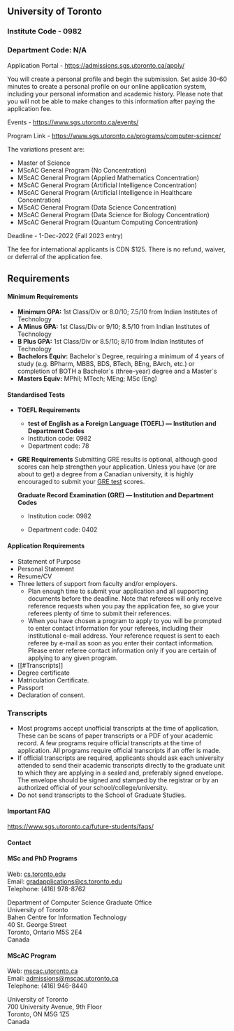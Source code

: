 ## University of Toronto

### Institute Code - 0982
### Department Code: N/A

Application Portal - https://admissions.sgs.utoronto.ca/apply/

You will create a personal profile and begin the submission. Set aside 30-60 minutes to create a personal profile on our online application system, including your personal information and academic history. Please note that you will not be able to make changes to this information after paying the application fee.

Events - https://www.sgs.utoronto.ca/events/

Program Link - https://www.sgs.utoronto.ca/programs/computer-science/

The variations present are:
- Master of Science
- MScAC General Program (No Concentration)
- MScAC General Program (Applied Mathematics Concentration)
- MScAC General Program (Artificial Intelligence Concentration)
- MScAC General Program (Artificial Intelligence in Healthcare Concentration)
- MScAC General Program (Data Science Concentration)
- MScAC General Program (Data Science for Biology Concentration)
- MScAC General Program (Quantum Computing Concentration)


Deadline - 1-Dec-2022 (Fall 2023 entry)

The fee for international applicants is CDN $125.
There is no refund, waiver, or deferral of the application fee.​

## Requirements

#### Minimum Requirements
- **Minimum GPA:** 1st Class/Div or 8.0/10; 7.5/10 from Indian Institutes of Technology
- **A Minus GPA:** 1st Class/Div or 9/10; 8.5/10 from Indian Institutes of Technology
- **B Plus GPA:** 1st Class/Div or 8.5/10; 8/10 from Indian Institutes of Technology
- **Bachelors Equiv:** Bachelor\`s Degree, requiring a minimum of 4 years of study (e.g. BPharm, MBBS, BDS, BTech, BEng, BArch, etc.) or completion of BOTH a Bachelor\`s (three-year) degree and a Master`s
- **Masters Equiv:** MPhil; MTech; MEng; MSc (Eng)

#### Standardised Tests

- **TOEFL Requirements**
	- **test of English as a Foreign Language (TOEFL) — Institution and Department Codes**
	- Institution code: 0982
	- Department code: 78
- **GRE Requirements**
	Submitting GRE results is optional, although good scores can help strengthen your application. Unless you have (or are about to get) a degree from a Canadian university, it is highly encouraged to submit your [GRE test](https://www.ets.org/gre/revised_general/about) scores.
	
	**Graduate Record Examination (GRE) — Institution and Department Codes**
	
	- Institution code: 0982
	    
	- Department code: 0402



#### Application Requirements
- Statement of Purpose
- Personal Statement
- Resume/CV
- Three letters of support from faculty and/or employers.
	- Plan enough time to submit your application and all supporting documents before the deadline. Note that referees will only receive reference requests when you pay the application fee, so give your referees plenty of time to submit their references.
	- When you have chosen a program to apply to you will be prompted to enter contact information for your referees, including their institutional e-mail address. Your reference request is sent to each referee by e-mail as soon as you enter their contact information. Please enter referee contact information only if you are certain of applying to any given program.
- [[#Transcripts]]
- Degree certificate
- Matriculation Certificate.
- Passport
- Declaration of consent.


### Transcripts
- Most programs accept unofficial transcripts at the time of application. These can be scans of paper transcripts or a PDF of your academic record. A few programs require official transcripts at the time of application. All programs require official transcripts if an offer is made.
- If official transcripts are required, applicants should ask each university attended to send their academic transcripts directly to the graduate unit to which they are applying in a sealed and, preferably signed envelope. The envelope should be signed and stamped by the registrar or by an authorized official of your school/college/university.
- Do not send transcripts to the School of Graduate Studies.



#### Important FAQ
https://www.sgs.utoronto.ca/future-students/faqs/

#### Contact
#### MSc and PhD Programs

Web: [cs.toronto.edu](https://web.cs.toronto.edu/)  
Email: [gradapplications@cs.toronto.edu](mailto:gradapplications@cs.toronto.edu)  
Telephone: (416) 978-8762

Department of Computer Science Graduate Office  
University of Toronto  
Bahen Centre for Information Technology  
40 St. George Street  
Toronto, Ontario M5S 2E4  
Canada

#### MScAC Program

Web: [mscac.utoronto.ca](http://mscac.utoronto.ca/)  
Email: [admissions@mscac.utoronto.ca](mailto:admissions@mscac.utoronto.ca)  
Telephone: (416) 946-8440

University of Toronto  
700 University Avenue, 9th Floor  
Toronto, ON M5G 1Z5  
Canada